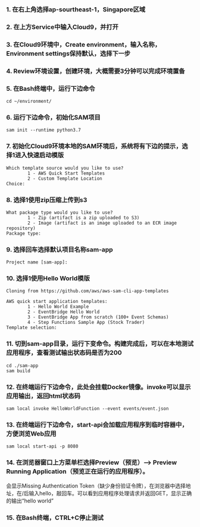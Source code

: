 ### 1. 在右上角选择ap-sourtheast-1，Singapore区域
### 2. 在上方Service中输入Cloud9，并打开
### 3. 在Cloud9环境中，Create environment，输入名称，Environment settings保持默认，选择下一步
### 4. Review环境设置，创建环境，大概需要3分钟可以完成环境置备

### 5. 在Bash终端中，运行下边命令
```
cd ~/environment/
```

### 6. 运行下边命令，初始化SAM项目
```
sam init --runtime python3.7
```

### 7. 初始化Cloud9环境本地的SAM环境后，系统将有下边的提示，选择1进入快速启动模版
```
Which template source would you like to use?
        1 - AWS Quick Start Templates
        2 - Custom Template Location
Choice: 
```
### 8. 选择1使用zip压缩上传到s3
```
What package type would you like to use?
        1 - Zip (artifact is a zip uploaded to S3)
        2 - Image (artifact is an image uploaded to an ECR image repository)
Package type: 
```

### 9. 选择回车选择默认项目名称sam-app
```
Project name [sam-app]: 
```

### 10. 选择1使用Hello World模版
```
Cloning from https://github.com/aws/aws-sam-cli-app-templates

AWS quick start application templates:
        1 - Hello World Example
        2 - EventBridge Hello World
        3 - EventBridge App from scratch (100+ Event Schemas)
        4 - Step Functions Sample App (Stock Trader)
Template selection: 
```

### 11. 切到sam-app目录，运行下变命令。构建完成后，可以在本地测试应用程序，查看测试输出状态码是否为200
```
cd ./sam-app
sam build
```

### 12. 在终端运行下边命令，此处会挂载Docker镜像。invoke可以显示应用输出，返回html状态码
```
sam local invoke HelloWorldFunction --event events/event.json
```

### 13.  在终端运行下边命令，start-api会加载应用程序到临时容器中，方便浏览Web应用
```
sam local start-api -p 8080
```

### 14. 在浏览器窗口上方菜单栏选择Preview（预览）--> Preview Running Application（预览正在运行的应用程序）。
会显示Missing Authentication Token（缺少身份验证令牌），在浏览器中选择地址，在/后输入hello，敲回车。可以看到应用程序处理请求并返回GET，显示正确的输出“hello world”

### 15. 在Bash终端，CTRL+C停止测试
